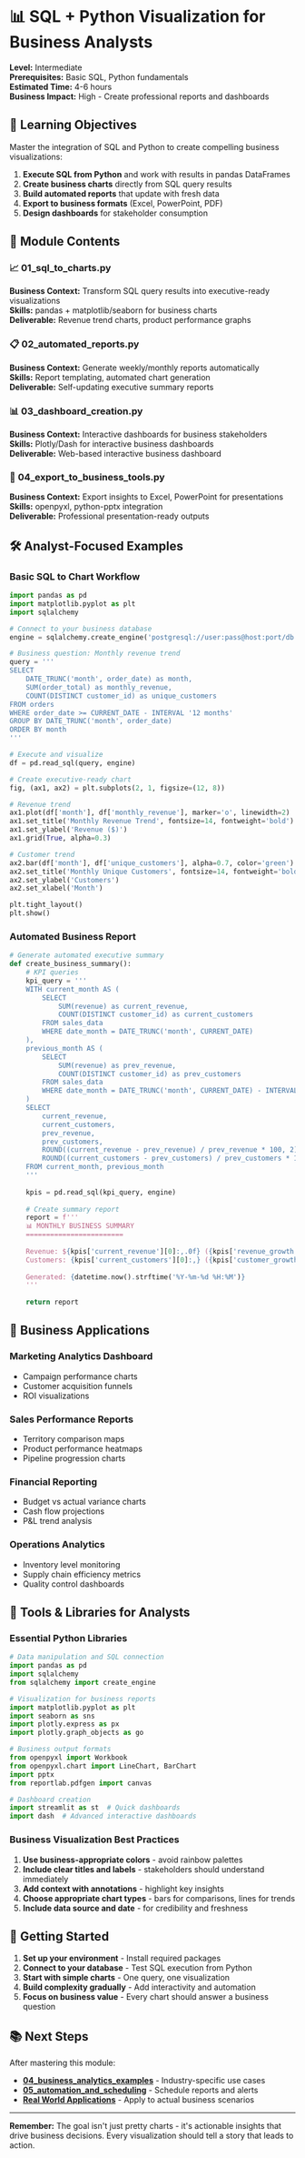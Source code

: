 # 📊 SQL + Python Visualization for Business Analysts

**Level:** Intermediate  
**Prerequisites:** Basic SQL, Python fundamentals  
**Estimated Time:** 4-6 hours  
**Business Impact:** High - Create professional reports and dashboards

## 🎯 Learning Objectives

Master the integration of SQL and Python to create compelling business visualizations:

1. **Execute SQL from Python** and work with results in pandas DataFrames
2. **Create business charts** directly from SQL query results
3. **Build automated reports** that update with fresh data
4. **Export to business formats** (Excel, PowerPoint, PDF)
5. **Design dashboards** for stakeholder consumption

## 📁 Module Contents

### 📈 **01_sql_to_charts.py**
**Business Context:** Transform SQL query results into executive-ready visualizations  
**Skills:** pandas + matplotlib/seaborn for business charts  
**Deliverable:** Revenue trend charts, product performance graphs

### 📋 **02_automated_reports.py**
**Business Context:** Generate weekly/monthly reports automatically  
**Skills:** Report templating, automated chart generation  
**Deliverable:** Self-updating executive summary reports

### 📊 **03_dashboard_creation.py**
**Business Context:** Interactive dashboards for business stakeholders  
**Skills:** Plotly/Dash for interactive business dashboards  
**Deliverable:** Web-based interactive business dashboard

### 📄 **04_export_to_business_tools.py**
**Business Context:** Export insights to Excel, PowerPoint for presentations  
**Skills:** openpyxl, python-pptx integration  
**Deliverable:** Professional presentation-ready outputs

## 🛠️ Analyst-Focused Examples

### Basic SQL to Chart Workflow
```python
import pandas as pd
import matplotlib.pyplot as plt
import sqlalchemy

# Connect to your business database
engine = sqlalchemy.create_engine('postgresql://user:pass@host:port/db')

# Business question: Monthly revenue trend
query = '''
SELECT 
    DATE_TRUNC('month', order_date) as month,
    SUM(order_total) as monthly_revenue,
    COUNT(DISTINCT customer_id) as unique_customers
FROM orders 
WHERE order_date >= CURRENT_DATE - INTERVAL '12 months'
GROUP BY DATE_TRUNC('month', order_date)
ORDER BY month
'''

# Execute and visualize
df = pd.read_sql(query, engine)

# Create executive-ready chart
fig, (ax1, ax2) = plt.subplots(2, 1, figsize=(12, 8))

# Revenue trend
ax1.plot(df['month'], df['monthly_revenue'], marker='o', linewidth=2)
ax1.set_title('Monthly Revenue Trend', fontsize=14, fontweight='bold')
ax1.set_ylabel('Revenue ($)')
ax1.grid(True, alpha=0.3)

# Customer trend
ax2.bar(df['month'], df['unique_customers'], alpha=0.7, color='green')
ax2.set_title('Monthly Unique Customers', fontsize=14, fontweight='bold')
ax2.set_ylabel('Customers')
ax2.set_xlabel('Month')

plt.tight_layout()
plt.show()
```

### Automated Business Report
```python
# Generate automated executive summary
def create_business_summary():
    # KPI queries
    kpi_query = '''
    WITH current_month AS (
        SELECT 
            SUM(revenue) as current_revenue,
            COUNT(DISTINCT customer_id) as current_customers
        FROM sales_data 
        WHERE date_month = DATE_TRUNC('month', CURRENT_DATE)
    ),
    previous_month AS (
        SELECT 
            SUM(revenue) as prev_revenue,
            COUNT(DISTINCT customer_id) as prev_customers
        FROM sales_data 
        WHERE date_month = DATE_TRUNC('month', CURRENT_DATE) - INTERVAL '1 month'
    )
    SELECT 
        current_revenue,
        current_customers,
        prev_revenue,
        prev_customers,
        ROUND((current_revenue - prev_revenue) / prev_revenue * 100, 2) as revenue_growth,
        ROUND((current_customers - prev_customers) / prev_customers * 100, 2) as customer_growth
    FROM current_month, previous_month
    '''
    
    kpis = pd.read_sql(kpi_query, engine)
    
    # Create summary report
    report = f'''
    📊 MONTHLY BUSINESS SUMMARY
    ========================
    
    Revenue: ${kpis['current_revenue'][0]:,.0f} ({kpis['revenue_growth'][0]:+.1f}%)
    Customers: {kpis['current_customers'][0]:,} ({kpis['customer_growth'][0]:+.1f}%)
    
    Generated: {datetime.now().strftime('%Y-%m-%d %H:%M')}
    '''
    
    return report
```

## 🎯 Business Applications

### Marketing Analytics Dashboard
- Campaign performance charts
- Customer acquisition funnels
- ROI visualizations

### Sales Performance Reports
- Territory comparison maps
- Product performance heatmaps
- Pipeline progression charts

### Financial Reporting
- Budget vs actual variance charts
- Cash flow projections
- P&L trend analysis

### Operations Analytics
- Inventory level monitoring
- Supply chain efficiency metrics
- Quality control dashboards

## 🔧 Tools & Libraries for Analysts

### Essential Python Libraries
```python
# Data manipulation and SQL connection
import pandas as pd
import sqlalchemy
from sqlalchemy import create_engine

# Visualization for business reports
import matplotlib.pyplot as plt
import seaborn as sns
import plotly.express as px
import plotly.graph_objects as go

# Business output formats
from openpyxl import Workbook
from openpyxl.chart import LineChart, BarChart
import pptx
from reportlab.pdfgen import canvas

# Dashboard creation
import streamlit as st  # Quick dashboards
import dash  # Advanced interactive dashboards
```

### Business Visualization Best Practices
1. **Use business-appropriate colors** - avoid rainbow palettes
2. **Include clear titles and labels** - stakeholders should understand immediately
3. **Add context with annotations** - highlight key insights
4. **Choose appropriate chart types** - bars for comparisons, lines for trends
5. **Include data source and date** - for credibility and freshness

## 🚀 Getting Started

1. **Set up your environment** - Install required packages
2. **Connect to your database** - Test SQL execution from Python
3. **Start with simple charts** - One query, one visualization
4. **Build complexity gradually** - Add interactivity and automation
5. **Focus on business value** - Every chart should answer a business question

## 📚 Next Steps

After mastering this module:
- **[04_business_analytics_examples](../04_business_analytics_examples/)** - Industry-specific use cases
- **[05_automation_and_scheduling](../05_automation_and_scheduling/)** - Schedule reports and alerts
- **[Real World Applications](../../04_real_world/)** - Apply to actual business scenarios

---

**Remember:** The goal isn't just pretty charts - it's actionable insights that drive business decisions. Every visualization should tell a story that leads to action.
